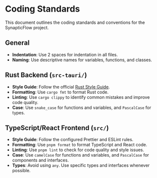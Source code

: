 # Coding Standards

This document outlines the coding standards and conventions for the SynapticFlow project.

## General

-   **Indentation**: Use 2 spaces for indentation in all files.
-   **Naming**: Use descriptive names for variables, functions, and classes.

## Rust Backend (`src-tauri/`)

-   **Style Guide**: Follow the official [Rust Style Guide](https://doc.rust-lang.org/1.0.0/style/).
-   **Formatting**: Use `cargo fmt` to format Rust code.
-   **Linting**: Use `cargo clippy` to identify common mistakes and improve code quality.
-   **Case**: Use `snake_case` for functions and variables, and `PascalCase` for types.

## TypeScript/React Frontend (`src/`)

-   **Style Guide**: Follow the configured Prettier and ESLint rules.
-   **Formatting**: Use `pnpm format` to format TypeScript and React code.
-   **Linting**: Use `pnpm lint` to check for code quality and style issues.
-   **Case**: Use `camelCase` for functions and variables, and `PascalCase` for components and interfaces.
-   **Types**: Avoid using `any`. Use specific types and interfaces whenever possible.
